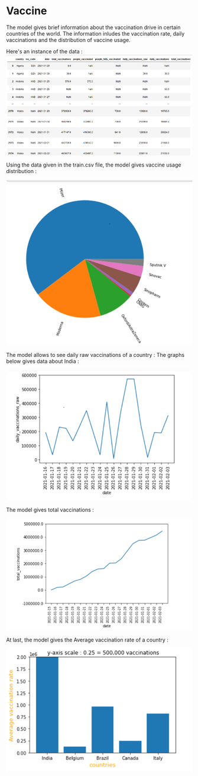 # Vaccine
The model gives brief information about the vaccination drive in certain countries of the world. 
The information inludes the vaccination rate, daily vaccinations and the distribution of vaccine usage.

Here's an instance of the data : 
![Vaccine Usage Distribution](https://github.com/Yagna24/Vaccine/blob/main/vaccine_img/ice_screenshot_20210210-095626.png?raw=true)

Using the data given in the train.csv file, the model gives vaccine usage distribution : 

![Vaccine Usage Distribution](https://github.com/Yagna24/Vaccine/blob/main/vaccine_img/ice_screenshot_20210210-095813.png?raw=true)

The model allows to see daily raw vaccinations of a country : 
The graphs below gives data about India  : 

![Vaccine Usage Distribution](https://github.com/Yagna24/Vaccine/blob/main/vaccine_img/ice_screenshot_20210210-095650.png?raw=true)

The model gives total vaccinations : 

![Vaccine Usage Distribution](https://github.com/Yagna24/Vaccine/blob/main/vaccine_img/ice_screenshot_20210210-095641.png?raw=true)

At last, the model gives the Average vaccination rate of a country  :

![Vaccine Usage Distribution](https://github.com/Yagna24/Vaccine/blob/main/vaccine_img/ice_screenshot_20210210-103353.png?raw=true)

